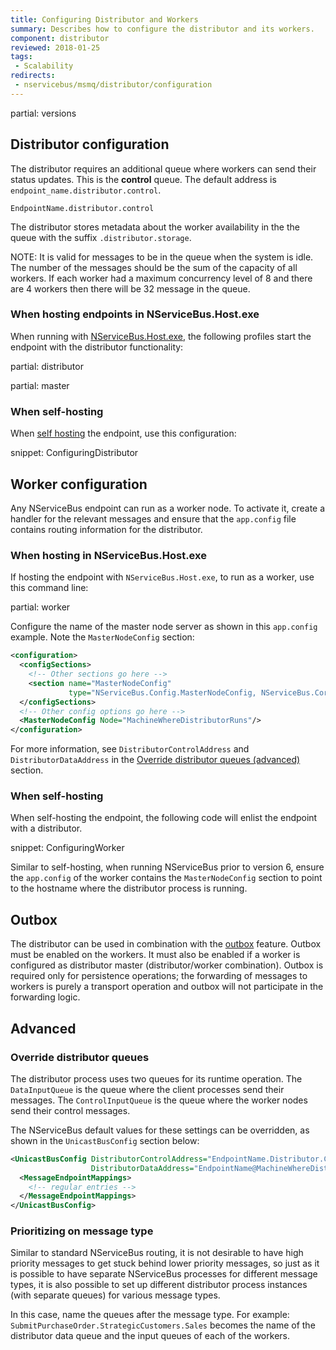```yaml
---
title: Configuring Distributor and Workers
summary: Describes how to configure the distributor and its workers.
component: distributor
reviewed: 2018-01-25
tags:
 - Scalability
redirects:
 - nservicebus/msmq/distributor/configuration
---
```



partial: versions

## Distributor configuration

The distributor requires an additional queue where workers can send their status updates. This is the **control** queue. The default address is `endpoint_name.distributor.control`.

```
EndpointName.distributor.control
```

The distributor stores metadata about the worker availability in the the queue with the suffix `.distributor.storage`.

NOTE: It is valid for messages to be in the queue when the system is idle. The number of the messages should be the sum of the capacity of all workers. If each worker had a maximum concurrency level of 8 and there are 4 workers then there will be 32 message in the queue.


### When hosting endpoints in NServiceBus.Host.exe

When running with [NServiceBus.Host.exe](/nservicebus/hosting/), the following profiles start the endpoint with the distributor functionality:

partial: distributor

partial: master

### When self-hosting

When [self hosting](/nservicebus/hosting/) the endpoint, use this configuration:

snippet: ConfiguringDistributor

## Worker configuration

Any NServiceBus endpoint can run as a worker node. To activate it, create a handler for the relevant messages and ensure that the `app.config` file contains routing information for the distributor.


### When hosting in NServiceBus.Host.exe

If hosting the endpoint with `NServiceBus.Host.exe`, to run as a worker, use this command line:

partial: worker

Configure the name of the master node server as shown in this `app.config` example. Note the `MasterNodeConfig` section:

```xml
<configuration>
  <configSections>
    <!-- Other sections go here -->
    <section name="MasterNodeConfig"
             type="NServiceBus.Config.MasterNodeConfig, NServiceBus.Core" />
  </configSections>
  <!-- Other config options go here -->
  <MasterNodeConfig Node="MachineWhereDistributorRuns"/>
</configuration>
```

For more information, see `DistributorControlAddress` and `DistributorDataAddress` in the [Override distributor queues (advanced)](#advanced-override-distributor-queues) section.


### When self-hosting

When self-hosting the endpoint, the following code will enlist the endpoint with a distributor.

snippet: ConfiguringWorker

Similar to self-hosting, when running NServiceBus prior to version 6, ensure the `app.config` of the worker contains the `MasterNodeConfig` section to point to the hostname where the distributor process is running.

## Outbox

The distributor can be used in combination with the [outbox](/nservicebus/outbox/) feature. Outbox must be enabled on the workers. It must also be enabled if a worker is configured as distributor master (distributor/worker combination). Outbox is required only for persistence operations; the forwarding of messages to workers is purely a transport operation and outbox will not participate in the forwarding logic.


## Advanced

### Override distributor queues

The distributor process uses two queues for its runtime operation. The `DataInputQueue` is the queue where the client processes send their messages. The `ControlInputQueue` is the queue where the worker nodes send their control messages.


The NServiceBus default values for these settings can be overridden, as shown in the `UnicastBusConfig` section below:

```xml
<UnicastBusConfig DistributorControlAddress="EndpointName.Distributor.Control@MachineWhereDistributorRuns"
                  DistributorDataAddress="EndpointName@MachineWhereDistributorRuns">
  <MessageEndpointMappings>
    <!-- regular entries -->
  </MessageEndpointMappings>
</UnicastBusConfig>
```


### Prioritizing on message type

Similar to standard NServiceBus routing, it is not desirable to have high priority messages to get stuck behind lower priority messages, so just as it is possible to have separate NServiceBus processes for different message types, it is also possible to set up different distributor process instances (with separate queues) for various message types.

In this case, name the queues after the message type. For example: `SubmitPurchaseOrder.StrategicCustomers.Sales` becomes the name of the distributor data queue and the input queues of each of the workers.

